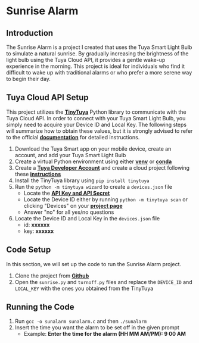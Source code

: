 # Sunrise Alarm

## Introduction

The Sunrise Alarm is a project I created that uses the Tuya Smart Light Bulb to simulate a natural sunrise. By gradually increasing the brightness of the light bulb using the Tuya Cloud API, it provides a gentle wake-up experience in the morning. This project is ideal for individuals who find it difficult to wake up with traditional alarms or who prefer a more serene way to begin their day.

## Tuya Cloud API Setup

This project utilizes the [**TinyTuya**](https://github.com/jasonacox/tinytuya) Python library to communicate with the Tuya Cloud API. In order to connect with your Tuya Smart Light Bulb, you simply need to acquire your Device ID and Local Key. The following steps will summarize how to obtain these values, but it is strongly advised to refer to the official [**documentation**](https://github.com/jasonacox/tinytuya?tab=readme-ov-file#tinytuya) for detailed instructions.

1. Download the Tuya Smart app on your mobile device, create an account, and add your Tuya Smart Light Bulb
2. Create a virtual Python environment using either [**venv**](https://www.freecodecamp.org/news/how-to-setup-virtual-environments-in-python/) or [**conda**](https://www.geeksforgeeks.org/set-up-virtual-environment-for-python-using-anaconda/)
3. Create a [**Tuya Developer Account**](https://github.com/jasonacox/tinytuya) and create a cloud project following these [**instructions**](https://github.com/jasonacox/tinytuya/files/12836816/Tuya.IoT.API.Setup.v2.pdf)
4. Install the TinyTuya library using `pip install tinytuya`
5. Run the `python -m tinytuya wizard` to create a `devices.json` file
    - Locate the [**API Key and API Secret**](https://platform.tuya.com/cloud/basic)
    - Locate the Device ID either by running `python -m tinytuya scan` or clicking "Devices" on your [**project page**](https://platform.tuya.com/cloud/basic)
    - Answer "no" for all yes/no questions
6. Locate the Device ID and Local Key in the `devices.json` file
    - id: **xxxxxx**
    - key: **xxxxxx**

## Code Setup

In this section, we will set up the code to run the Sunrise Alarm project.

1. Clone the project from [**Github**](https://github.com/sebastiankrzysiak/Sun-Alarm)
2. Open the `sunrise.py` and `turnoff.py` files and replace the `DEVICE_ID` and `LOCAL_KEY` with the ones you obtained from the TinyTuya

## Running the Code

1. Run `gcc -o sunalarm sunalarm.c` and then `./sunalarm`
2. Insert the time you want the alarm to be set off in the given prompt
    - Example: **Enter the time for the alarm (HH MM AM/PM): 9 00 AM**
